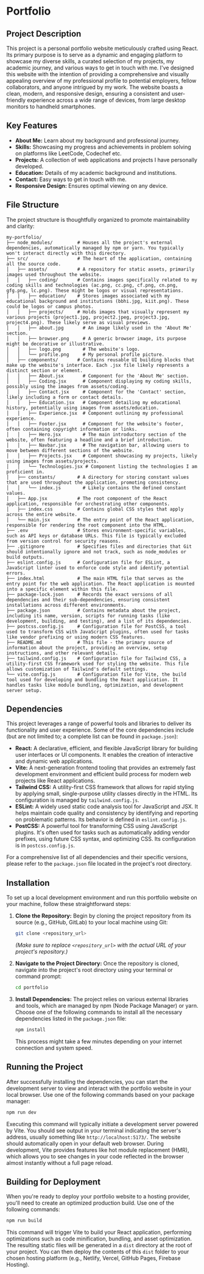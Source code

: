 # Portfolio 

## Project Description

This project is a personal portfolio website meticulously crafted using React. Its primary purpose is to serve as a dynamic and engaging platform to showcase my diverse skills, a curated selection of my projects, my academic journey, and various ways to get in touch with me. I've designed this website with the intention of providing a comprehensive and visually appealing overview of my professional profile to potential employers, fellow collaborators, and anyone intrigued by my work. The website boasts a clean, modern, and responsive design, ensuring a consistent and user-friendly experience across a wide range of devices, from large desktop monitors to handheld smartphones.

## Key Features

* **About Me:** Learn about my background and professional journey.
* **Skills:** Showcasing my progress and achievements in problem solving on platforms like LeetCode, Codechef etc.
* **Projects:** A collection of web applications and projects I have personally developed.
* **Education:** Details of my academic background and institutions.
* **Contact:** Easy ways to get in touch with me.
* **Responsive Design:** Ensures optimal viewing on any device.
  
## File Structure

The project structure is thoughtfully organized to promote maintainability and clarity:
```
my-portfolio/
├── node_modules/         # Houses all the project's external dependencies, automatically managed by npm or yarn. You typically won't interact directly with this directory.
├── src/                  # The heart of the application, containing all the source code.
│   ├── assets/           # A repository for static assets, primarily images used throughout the website.
│   │   ├── coding/       # Contains images specifically related to my coding skills and technologies (ac.png, cc.png, cf.png, cn.png, gfg.png, lc.png). These might be logos or visual representations.
│   │   ├── education/    # Stores images associated with my educational background and institutions (bbhi.jpg, kiit.png). These could be logos or campus photos.
│   │   ├── projects/     # Holds images that visually represent my various projects (project1.jpg, project2.jpeg, project3.jpg, project4.png). These likely serve as visual previews.
│   │   ├── about.jpg       # An image likely used in the 'About Me' section.
│   │   ├── browser.png     # A generic browser image, its purpose might be decorative or illustrative.
│   │   ├── logo.png        # The website's logo.
│   │   └── profile.png     # My personal profile picture.
│   ├── components/       # Contains reusable UI building blocks that make up the website's interface. Each .jsx file likely represents a distinct section or element.
│   │   ├── About.jsx       # Component for the 'About Me' section.
│   │   ├── Coding.jsx      # Component displaying my coding skills, possibly using the images from assets/coding.
│   │   ├── Contact.jsx     # Component for the 'Contact' section, likely including a form or contact details.
│   │   ├── Education.jsx   # Component detailing my educational history, potentially using images from assets/education.
│   │   ├── Experience.jsx  # Component outlining my professional experience.
│   │   ├── Footer.jsx      # Component for the website's footer, often containing copyright information or links.
│   │   ├── Hero.jsx        # The main introductory section of the website, often featuring a headline and a brief introduction.
│   │   ├── Navbar.jsx      # The navigation bar, allowing users to move between different sections of the website.
│   │   ├── Projects.jsx    # Component showcasing my projects, likely using images from assets/projects.
│   │   └── Technologies.jsx # Component listing the technologies I am proficient in.
│   ├── constants/        # A directory for storing constant values that are used throughout the application, promoting consistency.
│   │   └── index.js        # Likely contains the defined constant values.
│   ├── App.jsx           # The root component of the React application, responsible for orchestrating other components.
│   ├── index.css         # Contains global CSS styles that apply across the entire website.
│   └── main.jsx          # The entry point of the React application, responsible for rendering the root component into the HTML.
├── .env                  # Stores environment-specific variables, such as API keys or database URLs. This file is typically excluded from version control for security reasons.
├── .gitignore            # Specifies files and directories that Git should intentionally ignore and not track, such as node_modules or build outputs.
├── eslint.config.js      # Configuration file for ESLint, a JavaScript linter used to enforce code style and identify potential errors.
├── index.html            # The main HTML file that serves as the entry point for the web application. The React application is mounted into a specific element within this file.
├── package-lock.json     # Records the exact versions of all dependencies and their sub-dependencies, ensuring consistent installations across different environments.
├── package.json          # Contains metadata about the project, including its name, version, scripts for running tasks (like development, building, and testing), and a list of its dependencies.
├── postcss.config.js     # Configuration file for PostCSS, a tool used to transform CSS with JavaScript plugins, often used for tasks like vendor prefixing or using modern CSS features.
├── README.md             # This file - the primary source of information about the project, providing an overview, setup instructions, and other relevant details.
├── tailwind.config.js    # Configuration file for Tailwind CSS, a utility-first CSS framework used for styling the website. This file allows customization of Tailwind's default settings.
└── vite.config.js        # Configuration file for Vite, the build tool used for developing and bundling the React application. It handles tasks like module bundling, optimization, and development server setup.
```

## Dependencies

This project leverages a range of powerful tools and libraries to deliver its functionality and user experience. Some of the core dependencies include (but are not limited to; a complete list can be found in `package.json`):

* **React:** A declarative, efficient, and flexible JavaScript library for building user interfaces or UI components. It enables the creation of interactive and dynamic web applications.
* **Vite:** A next-generation frontend tooling that provides an extremely fast development environment and efficient build process for modern web projects like React applications.
* **Tailwind CSS:** A utility-first CSS framework that allows for rapid styling by applying small, single-purpose utility classes directly in the HTML. Its configuration is managed by `tailwind.config.js`.
* **ESLint:** A widely used static code analysis tool for JavaScript and JSX. It helps maintain code quality and consistency by identifying and reporting on problematic patterns. Its behavior is defined in `eslint.config.js`.
* **PostCSS:** A powerful tool for transforming CSS using JavaScript plugins. It's often used for tasks such as automatically adding vendor prefixes, using future CSS syntax, and optimizing CSS. Its configuration is in `postcss.config.js`.

For a comprehensive list of all dependencies and their specific versions, please refer to the `package.json` file located in the project's root directory.

## Installation

To set up a local development environment and run this portfolio website on your machine, follow these straightforward steps:

1.  **Clone the Repository:**
    Begin by cloning the project repository from its source (e.g., GitHub, GitLab) to your local machine using Git:
    ```bash
    git clone <repository_url>
    ```
    *(Make sure to replace `<repository_url>` with the actual URL of your project's repository.)*

2.  **Navigate to the Project Directory:**
    Once the repository is cloned, navigate into the project's root directory using your terminal or command prompt:
    ```bash
    cd portfolio
    ```

3.  **Install Dependencies:**
    The project relies on various external libraries and tools, which are managed by npm (Node Package Manager) or yarn. Choose one of the following commands to install all the necessary dependencies listed in the `package.json` file:
    
    ```bash
    npm install
    ```
    This process might take a few minutes depending on your internet connection and system speed.

## Running the Project

After successfully installing the dependencies, you can start the development server to view and interact with the portfolio website in your local browser. Use one of the following commands based on your package manager:

```bash
npm run dev
```
Executing this command will typically initiate a development server powered by Vite. You should see output in your terminal indicating the server's address, usually something like `http://localhost:5173/`. The website should automatically open in your default web browser. During development, Vite provides features like hot module replacement (HMR), which allows you to see changes in your code reflected in the browser almost instantly without a full page reload.

## Building for Deployment

When you're ready to deploy your portfolio website to a hosting provider, you'll need to create an optimized production build. Use one of the following commands:

```bash
npm run build
```
This command will trigger Vite to build your React application, performing optimizations such as code minification, bundling, and asset optimization. The resulting static files will be generated in a `dist` directory at the root of your project. You can then deploy the contents of this `dist` folder to your chosen hosting platform (e.g., Netlify, Vercel, GitHub Pages, Firebase Hosting).
